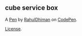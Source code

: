 cube service box 
-----------------


A [Pen](http://codepen.io/rahuldhiman/pen/QKYwRz) by [RahulDhiman](http://codepen.io/rahuldhiman) on [CodePen](http://codepen.io/).

[License](http://codepen.io/rahuldhiman/pen/QKYwRz/license).